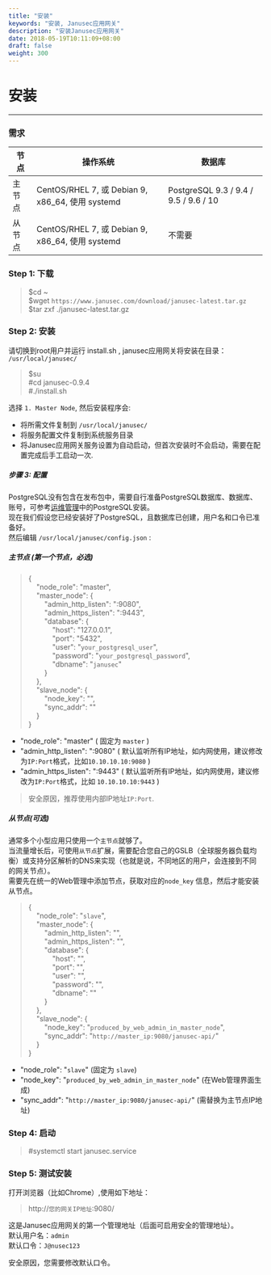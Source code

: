 ```yaml
---
title: "安装"
keywords: "安装, Janusec应用网关"
description: "安装Janusec应用网关"
date: 2018-05-19T10:11:09+08:00
draft: false
weight: 300
---
```


# 安装
----

### 需求
| 节点                | 操作系统   | 数据库 |
|---------------------|--------------------------------------------------|----------|
| 主节点 | CentOS/RHEL 7, 或 Debian 9, x86_64, 使用 systemd | PostgreSQL 9.3 / 9.4 / 9.5 / 9.6 / 10  |   
| 从节点  | CentOS/RHEL 7, 或 Debian 9, x86_64, 使用 systemd | 不需要 |   


### Step 1: 下载
> $cd ~  
> $wget `https://www.janusec.com/download/janusec-latest.tar.gz`  
> $tar zxf ./janusec-latest.tar.gz  

### Step 2: 安装
请切换到root用户并运行 install.sh , janusec应用网关将安装在目录： `/usr/local/janusec/ ` 

> $su   
> #cd janusec-0.9.4   
> #./install.sh   

选择 `1. Master Node`, 然后安装程序会:   

* 将所需文件复制到 `/usr/local/janusec/`   
* 将服务配置文件复制到系统服务目录   
* 将Janusec应用网关服务设置为自动启动，但首次安装时不会启动，需要在配置完成后手工启动一次.   

##### 步骤 3: 配置 
PostgreSQL没有包含在发布包中，需要自行准备PostgreSQL数据库、数据库、账号，可参考[运维管理](/cn/operation-management/)中的PostgreSQL安装。   
现在我们假设您已经安装好了PostgreSQL，且数据库已创建，用户名和口令已准备好。  
然后编辑 `/usr/local/janusec/config.json` :

##### 主节点 (第一个节点，必选)
> {  
> &nbsp;&nbsp;&nbsp;&nbsp;"node_role": "master",  
> &nbsp;&nbsp;&nbsp;&nbsp;"master_node": {  
> &nbsp;&nbsp;&nbsp;&nbsp;&nbsp;&nbsp;&nbsp;&nbsp;"admin_http_listen": ":9080",  
> &nbsp;&nbsp;&nbsp;&nbsp;&nbsp;&nbsp;&nbsp;&nbsp;"admin_https_listen": ":9443",  
> &nbsp;&nbsp;&nbsp;&nbsp;&nbsp;&nbsp;&nbsp;&nbsp;"database": {  
> &nbsp;&nbsp;&nbsp;&nbsp;&nbsp;&nbsp;&nbsp;&nbsp;&nbsp;&nbsp;&nbsp;&nbsp;"host": "127.0.0.1",  
> &nbsp;&nbsp;&nbsp;&nbsp;&nbsp;&nbsp;&nbsp;&nbsp;&nbsp;&nbsp;&nbsp;&nbsp;"port": "5432",  
> &nbsp;&nbsp;&nbsp;&nbsp;&nbsp;&nbsp;&nbsp;&nbsp;&nbsp;&nbsp;&nbsp;&nbsp;"user": "`your_postgresql_user`",  
> &nbsp;&nbsp;&nbsp;&nbsp;&nbsp;&nbsp;&nbsp;&nbsp;&nbsp;&nbsp;&nbsp;&nbsp;"password": "`your_postgresql_password`",  
> &nbsp;&nbsp;&nbsp;&nbsp;&nbsp;&nbsp;&nbsp;&nbsp;&nbsp;&nbsp;&nbsp;&nbsp;"dbname": "`janusec`"  
> &nbsp;&nbsp;&nbsp;&nbsp;&nbsp;&nbsp;&nbsp;&nbsp;}  
> &nbsp;&nbsp;&nbsp;&nbsp;},  
> &nbsp;&nbsp;&nbsp;&nbsp;"slave_node": {  
> &nbsp;&nbsp;&nbsp;&nbsp;&nbsp;&nbsp;&nbsp;&nbsp;"node_key": "",  
> &nbsp;&nbsp;&nbsp;&nbsp;&nbsp;&nbsp;&nbsp;&nbsp;"sync_addr": ""  
> &nbsp;&nbsp;&nbsp;&nbsp;}  
> }  

* "node_role": "master"  ( 固定为 `master` )
* "admin_http_listen": ":9080" ( 默认监听所有IP地址，如内网使用，建议修改为`IP:Port`格式，比如`10.10.10.10:9080` )  
* "admin_https_listen": ":9443" ( 默认监听所有IP地址，如内网使用，建议修改为`IP:Port`格式，比如 `10.10.10.10:9443` )  

> 安全原因，推荐使用内部IP地址`IP:Port`.  

##### 从节点(可选)  
通常多个小型应用只使用一个`主节点`就够了。  
当流量增长后，可使用`从节点`扩展，需要配合您自己的GSLB（全球服务器负载均衡）或支持分区解析的DNS来实现（也就是说，不同地区的用户，会连接到不同的网关节点）。  
需要先在统一的Web管理中添加节点，获取对应的`node_key` 信息，然后才能安装从节点。  


> {  
> &nbsp;&nbsp;&nbsp;&nbsp;"node_role": "`slave`",  
> &nbsp;&nbsp;&nbsp;&nbsp;"master_node": {  
> &nbsp;&nbsp;&nbsp;&nbsp;&nbsp;&nbsp;&nbsp;&nbsp;"admin_http_listen": "",  
> &nbsp;&nbsp;&nbsp;&nbsp;&nbsp;&nbsp;&nbsp;&nbsp;"admin_https_listen": "",  
> &nbsp;&nbsp;&nbsp;&nbsp;&nbsp;&nbsp;&nbsp;&nbsp;"database": {  
> &nbsp;&nbsp;&nbsp;&nbsp;&nbsp;&nbsp;&nbsp;&nbsp;&nbsp;&nbsp;&nbsp;&nbsp;"host": "",  
> &nbsp;&nbsp;&nbsp;&nbsp;&nbsp;&nbsp;&nbsp;&nbsp;&nbsp;&nbsp;&nbsp;&nbsp;"port": "",  
> &nbsp;&nbsp;&nbsp;&nbsp;&nbsp;&nbsp;&nbsp;&nbsp;&nbsp;&nbsp;&nbsp;&nbsp;"user": "",  
> &nbsp;&nbsp;&nbsp;&nbsp;&nbsp;&nbsp;&nbsp;&nbsp;&nbsp;&nbsp;&nbsp;&nbsp;"password": "",  
> &nbsp;&nbsp;&nbsp;&nbsp;&nbsp;&nbsp;&nbsp;&nbsp;&nbsp;&nbsp;&nbsp;&nbsp;"dbname": ""  
> &nbsp;&nbsp;&nbsp;&nbsp;&nbsp;&nbsp;&nbsp;&nbsp;}  
> &nbsp;&nbsp;&nbsp;&nbsp;},  
> &nbsp;&nbsp;&nbsp;&nbsp;"slave_node": {  
> &nbsp;&nbsp;&nbsp;&nbsp;&nbsp;&nbsp;&nbsp;&nbsp;"node_key": "`produced_by_web_admin_in_master_node`",  
> &nbsp;&nbsp;&nbsp;&nbsp;&nbsp;&nbsp;&nbsp;&nbsp;"sync_addr": "`http://master_ip:9080/janusec-api/`"  
> &nbsp;&nbsp;&nbsp;&nbsp;}  
> }  

* "node_role": "`slave`"  (固定为 `slave`)  
* "node_key": "`produced_by_web_admin_in_master_node`"  (在Web管理界面生成)  
* "sync_addr": "`http://master_ip:9080/janusec-api/`"  (需替换为主节点IP地址)   

### Step 4: 启动
> #systemctl start janusec.service  

### Step 5: 测试安装
打开浏览器（比如Chrome）,使用如下地址：

> http://`您的网关IP地址`:9080/  

这是Janusec应用网关的第一个管理地址（后面可启用安全的管理地址）。  
默认用户名：`admin`   
默认口令：`J@nusec123`   

安全原因，您需要修改默认口令。  

